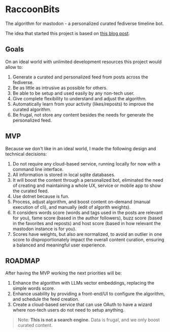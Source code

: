 # RaccoonBits

The algorithm for mastodon - a personalized curated fediverse timeline bot. 

The idea that started this project is based on [this blog post](https://www.maho.dev/2023/08/i-miss-the-algorithm-i-want-something-for-my-mastodon/).

## Goals

On an ideal world with unlimited development resources this project would allow to:

1. Generate a curated and personalized feed from posts across the fediverse.
2. Be as little as intrusive as possible for others.
3. Be able to be setup and used easily by any non-tech user.
4. Give complete flexibility to understand and adjust the algorithm.
5. Automatically learn from your activity (likes/reposts) to improve the curated algorithm.
6. Be frugal, not store any content besides the needs for generate the personalized feed.

## MVP

Because we don't like in an ideal world, I made the following design and technical decisions:

1. Do not require any cloud-based service, running locally for now with a command line interface.
2. All information is stored in local sqlite databases.
3. It will boost the content through a personalized bot, eliminated the need of creating and maintaining a whole UX, service or mobile app to show the curated feed.
4. Use dotnet because is fun.
5. Process, adjust algorithm, and boost content on-demand (manual execution of cli), and manually (edit of algorith weights).
6. It considers words score (words and tags used in the posts are relevant for you), fame score (based in the author followers), buzz score (based in the favorites and reposts) and host score (based in how relevant the mastodon instance is for you).
7. Scores have weights, but also are normalized, to avoid an outlier in one score to disproportionately impact the overall content curation, ensuring a balanced and meaningful user experience.

## ROADMAP

After having the MVP working the next priorities will be:

1. Enhance the algorithm with LLMs vector embeddings, replacing the simple words score.
2. Enhance usability by providing a front-end/UI to configure the algorithm, and schedule the feed creation.
3. Create a cloud-based service that can use OAuth to have a wizard where non-tech users do not need to setup anything.

> Note: **This is not a search engine.** Data is frugal, and we only boost curated content.
